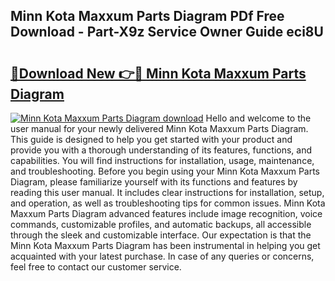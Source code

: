 ## Minn Kota Maxxum Parts Diagram PDf Free Download - Part-X9z Service Owner Guide eci8U

# <h2><a href="http://dflo07.blite.top/?on=Minn+Kota+Maxxum+Parts+Diagram">🔗Download New 👉🔴 Minn Kota Maxxum Parts Diagram</a></h2>

[![Minn Kota Maxxum Parts Diagram download](https://i.imgur.com/lujVjoI.png)](http://dflo07.blite.top/?on=Minn+Kota+Maxxum+Parts+Diagram)
Hello and welcome to the user manual for your newly delivered Minn Kota Maxxum Parts Diagram. This guide is designed to help you get started with your product and provide you with a thorough understanding of its features, functions, and capabilities. You will find instructions for installation, usage, maintenance, and troubleshooting. Before you begin using your Minn Kota Maxxum Parts Diagram, please familiarize yourself with its functions and features by reading this user manual. It includes clear instructions for installation, setup, and operation, as well as troubleshooting tips for common issues. Minn Kota Maxxum Parts Diagram advanced features include image recognition, voice commands, customizable profiles, and automatic backups, all accessible through the sleek and customizable interface. Our expectation is that the Minn Kota Maxxum Parts Diagram has been instrumental in helping you get acquainted with your latest purchase. In case of any queries or concerns, feel free to contact our customer service.
